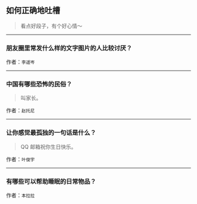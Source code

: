 ## 如何正确地吐槽

> 看点好段子，有个好心情～


 
---

### 朋友圈里常发什么样的文字图片的人比较讨厌？

> 


作者：`李遥岑`

---

### 中国有哪些恐怖的民俗？

> 叫家长。


作者：`赵托尼`

---

### 让你感觉最孤独的一句话是什么？

> QQ 邮箱祝你生日快乐。


作者：`叶俊宇`

---

### 有哪些可以帮助睡眠的日常物品？

> 


作者：`本拉拉`